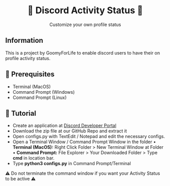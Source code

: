 <h1 align="center">🎯 Discord Activity Status 🎯</h1>
<p align="center">Customize your own profile status</p>

##  Information
This is a project by GoomyForLife to enable discord users to have their on profile activity status.

## 🚧 Prerequisites 
- Terminal (MacOS)
- Command Prompt (Windows)
- Command Prompt (Linux)

## 📝 Tutorial
- Create an application at [Discord Developer Portal](https://discord.com/developers/applications)
- Download the zip file at our GitHub Repo and extract it 
- Open configs.py with TextEdit / Notepad and edit the necessary configs.
- Open a Terminal Window / Command Prompt Window in the folder
 • **Terminal (MacOS):** Right Click Folder > New Terminal Window at Folder
 • **Command Prompt:** File Explorer > Your Downloaded Folder > Type **cmd** in location bar.
- Type **python3 configs.py** in Command Prompt/Terminal

⚠️ Do not terminate the command window if you want your Activity Status to be active ⚠️
